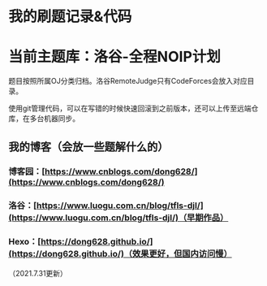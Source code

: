 # 我的刷题记录&代码

# 当前主题库：洛谷-全程NOIP计划

题目按照所属OJ分类归档。洛谷RemoteJudge只有CodeForces会放入对应目录。

使用git管理代码，可以在写错的时候快速回滚到之前版本，还可以上传至远端仓库，在多台机器同步。

## 我的博客（会放一些题解什么的）

### 博客园：[https://www.cnblogs.com/dong628/](https://www.cnblogs.com/dong628/)

### 洛谷：[https://www.luogu.com.cn/blog/tfls-djl/](https://www.luogu.com.cn/blog/tfls-djl/)（早期作品）

### Hexo：[https://dong628.github.io/](https://dong628.github.io/)（效果更好，但国内访问慢）



（2021.7.31更新）